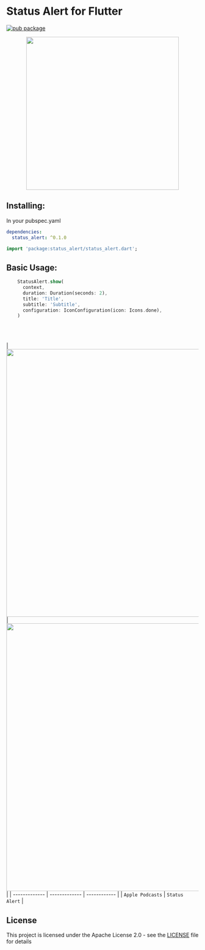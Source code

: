 # Status Alert for Flutter

[![pub package](https://img.shields.io/badge/pub-0.1.0-blueviolet.svg)](https://pub.dev/packages/status_alert)

<p align="center">
  <img src="https://raw.githubusercontent.com/yako-dev/flutter-status-alert/master/assets/status_alert_logo.png" height="400px">
</p>


## Installing:
In your pubspec.yaml
```yaml
dependencies:
  status_alert: ^0.1.0
```
```dart
import 'package:status_alert/status_alert.dart';
```


## Basic Usage:
```dart
    StatusAlert.show(
      context,
      duration: Duration(seconds: 2),
      title: 'Title',
      subtitle: 'Subtitle',
      configuration: IconConfiguration(icon: Icons.done),
    )
```
<br>
<br>

| <img src="https://raw.githubusercontent.com/yako-dev/flutter-status-alert/master/assets/apple_podcasts_subscribed_animation.gif" height="700px">  | <img src="https://raw.githubusercontent.com/yako-dev/flutter-status-alert/master/assets/status_alert_subscribed_animation.gif" height="700px"> |
| ------------- | ------------- | ------------ |
| `Apple Podcasts` | `Status Alert` |
<br>



## License
This project is licensed under the Apache License 2.0 - see the [LICENSE](LICENSE) file for details
